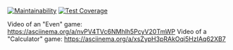 [![Maintainability](https://api.codeclimate.com/v1/badges/50e4c75742c61fa77c45/maintainability)](https://codeclimate.com/github/MarkinIA/java-project-61/maintainability)
[![Test Coverage](https://api.codeclimate.com/v1/badges/50e4c75742c61fa77c45/test_coverage)](https://codeclimate.com/github/MarkinIA/java-project-61/test_coverage)

Video of an "Even" game: https://asciinema.org/a/nvPV4TVc6NMhlh5PcyV20TmWP
Video of a "Calculator" game: https://asciinema.org/a/xsZypH3pRAkOqi5HzIAq62XB7
